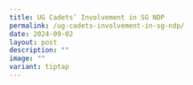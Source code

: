 ```yaml
---
title: UG Cadets’ Involvement in SG NDP
permalink: /ug-cadets-involvement-in-sg-ndp/
date: 2024-09-02
layout: post
description: ""
image: ""
variant: tiptap
---
```

